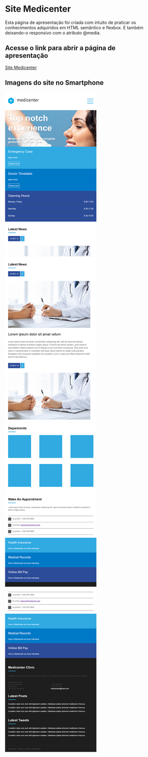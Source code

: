 # Site Medicenter

Esta página de apresentação foi criada com intuito de praticar os conhecimentos adquiridos em HTML semântico e flexbox. E também deixando-o responsivo com o atributo @media.

## Acesse o link para abrir a página de apresentação
[Site Medicenter](https://viniciusmendite.github.io/Site-Medicenter/)

## Imagens do site no Smartphone
<img src="https://github.com/viniciusmendite/Site-Medicenter/blob/master/assets/images/telas-mobile/screenMobile1.png" width="300" height="540"> <img src="https://github.com/viniciusmendite/Site-Medicenter/blob/master/assets/images/telas-mobile/screenMobile2.png" width="300" height="540">
<img src="https://github.com/viniciusmendite/Site-Medicenter/blob/master/assets/images/telas-mobile/screenMobile3.png" width="300" height="540"> <img src="https://github.com/viniciusmendite/Site-Medicenter/blob/master/assets/images/telas-mobile/screenMobile4.png" width="300" height="540">

